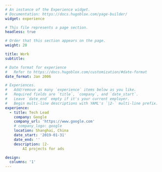 ```yaml
---
# An instance of the Experience widget.
# Documentation: https://docs.hugoblox.com/page-builder/
widget: experience

# This file represents a page section.
headless: true

# Order that this section appears on the page.
weight: 20

title: Work
subtitle:

# Date format for experience
#   Refer to https://docs.hugoblox.com/customization/#date-format
date_format: Jan 2006

# Experiences.
#   Add/remove as many `experience` items below as you like.
#   Required fields are `title`, `company`, and `date_start`.
#   Leave `date_end` empty if it's your current employer.
#   Begin multi-line descriptions with YAML's `|2-` multi-line prefix.
experience:
  - title: Tech Lead
    company: Google
    company_url: 'https://www.google.com'
    # company_logo: google
    location: Shanghai, China
    date_start: '2019-01-31'
    date_end: ''
    description: |2-
        AI projects for ads

design:
  columns: '1'
---
```

